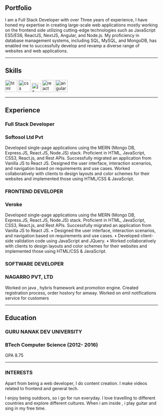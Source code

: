 ## Portfolio

I am a Full Stack Developer with over Three years of experience, I have honed my expertise in creating large-scale web applications mostly working on the frontend side utilizing cutting-edge technologies such as JavaScript ES5/ES6, ReactJS, NextJS, Angular, and Node.js. My proficiency in database management systems, including SQL, MySQL, and MongoDB, has enabled me to successfully develop and revamp a diverse range of websites and web applications.

---

## Skills

<p align='left'>
  <img src="https://upload.wikimedia.org/wikipedia/commons/thumb/6/61/HTML5_logo_and_wordmark.svg/2048px-HTML5_logo_and_wordmark.svg.png" alt="html" width="40" height="40">
  <img src='https://upload.wikimedia.org/wikipedia/commons/thumb/d/d5/CSS3_logo_and_wordmark.svg/1200px-CSS3_logo_and_wordmark.svg.png' alt="css" width="40" height="40">
  <img src='https://upload.wikimedia.org/wikipedia/commons/6/6a/JavaScript-logo.png' height='30' width='auto' alt="js">
   <img src="https://upload.wikimedia.org/wikipedia/commons/thumb/a/a7/React-icon.svg/1280px-React-icon.svg.png" alt="react" width="auto" height="40"/>
   <img src="https://angular.io/assets/images/logos/angular/angular.svg" alt="angular" width="40" height="40"/>
</p>

---

## Experience

### **Full Stack Developer**
### Softosol Ltd Pvt

Developed single-page applications using the MERN (Mongo DB, Express.JS, React.JS, Node.JS) stack. Proficient in HTML, JavaScript, CSS3, React.js, and Rest APIs. Successfully migrated an application from Vanilla JS to React JS. Designed the user interface, interaction scenarios, and navigation based on requirements and use cases. Worked collaboratively with clients to design layouts and color schemes for their websites and implemented those using HTML/CSS & JavaScript.

### **FRONTEND DEVELOPER**
### Veroke

Developed single-page applications using the MERN (Mongo DB, Express.JS, React.JS, Node.JS) stack. Proficient in HTML, JavaScript, CSS3, React.js, and Rest APIs.  Successfully migrated an application from Vanilla JS to React JS. • Designed the user interface, interaction scenarios, and navigation based on requirements and use cases. • Developed client-side validation code using JavaScript and JQuery. • Worked collaboratively with clients to design layouts and color schemes for their websites and implemented those using HTML/CSS & JavaScript.
### **SOFTWARE DEVELOPER**
### NAGARRO PVT, LTD

Worked on java , hybris framework and promotion engine. Created registration process, order hostory for amway. Worked on emil notifications service for customers

---

## Education

### **GURU NANAK DEV UNIVERSITY**
### BTech Computer Science (2012- 2016)
GPA 8.75

---

### INTERESTS
Apart from being a web developer, I do content creation. I make videos related to frontend and general tech.

I enjoy being outdoors, so i go for run everyday. I love travelling to different countries and explore different cultures. When i am inside , i play guitar and sing in my free time.
